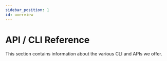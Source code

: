 ```yaml
---
sidebar_position: 1
id: overview
---
```


# API / CLI Reference

This section contains information about the various CLI and APIs we offer.